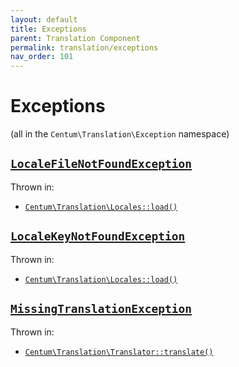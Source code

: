 ```yaml
---
layout: default
title: Exceptions
parent: Translation Component
permalink: translation/exceptions
nav_order: 101
---
```




# Exceptions

(all in the `Centum\Translation\Exception` namespace)



## [`LocaleFileNotFoundException`](https://github.com/SidRoberts/centum/blob/main/src/Translation/Exception/LocaleFileNotFoundException.php)

Thrown in:

- [`Centum\Translation\Locales::load()`](https://github.com/SidRoberts/centum/blob/main/src/Translation/Locales.php#L31)



## [`LocaleKeyNotFoundException`](https://github.com/SidRoberts/centum/blob/main/src/Translation/Exception/LocaleKeyNotFoundException.php)

Thrown in:

- [`Centum\Translation\Locales::load()`](https://github.com/SidRoberts/centum/blob/main/src/Translation/Locales.php#L31)



## [`MissingTranslationException`](https://github.com/SidRoberts/centum/blob/main/src/Translation/Exception/MissingTranslationException.php)

Thrown in:

- [`Centum\Translation\Translator::translate()`](https://github.com/SidRoberts/centum/blob/main/src/Translation/Translator.php#L22)
